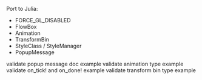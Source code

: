Port to Julia:
+ FORCE_GL_DISABLED
+ FlowBox
+ Animation
+ TransformBin
+ StyleClass / StyleManager
+ PopupMessage

validate popup message doc example
validate animation type example
validate on_tick! and on_done! example
validate transform bin type example